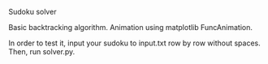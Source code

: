 Sudoku solver

Basic backtracking algorithm.
Animation using matplotlib FuncAnimation.

In order to test it, input your sudoku to input.txt row by row without spaces. Then, run solver.py.
